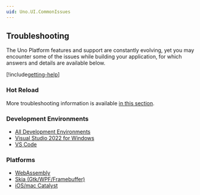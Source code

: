 ```yaml
---
uid: Uno.UI.CommonIssues
---
```


## Troubleshooting

The Uno Platform features and support are constantly evolving, yet you may encounter some of the issues while building your application, for which answers and details are available below.

[!include[getting-help](getting-help.md)]

### Hot Reload

More troubleshooting information is available [in this section](xref:Uno.Features.HotReload#Troubleshooting).

### Development Environments

- [All Development Environments](xref:Uno.UI.CommonIssues.AllIDEs)
- [Visual Studio 2022 for Windows](xref:Uno.UI.CommonIssues.vs2022)
- [VS Code](xref:Uno.UI.CommonIssues.vscode)

### Platforms

- [WebAssembly](xref:Uno.UI.CommonIssues.Wasm)
- [Skia (Gtk/WPF/Framebuffer)](xref:Uno.UI.CommonIssues.Skia)
- [iOS/mac Catalyst](xref:Uno.UI.CommonIssues.IosCatalyst)